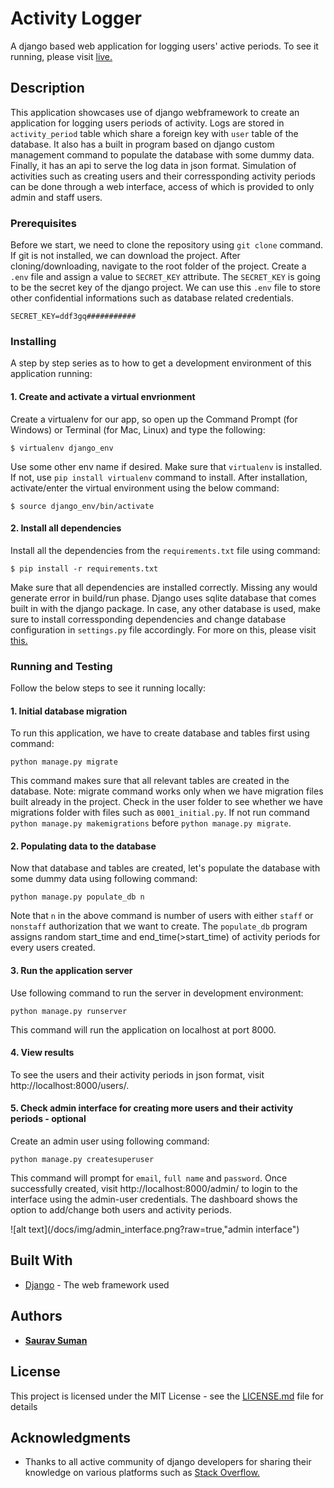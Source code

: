 # Activity Logger

A django based web application for logging users' active periods. To see it running, please visit [live.](https://assgn4fth.herokuapp.com/user/) 


## Description

This application showcases use of django webframework to create an application for logging users periods of activity. Logs are stored in `activity_period` table which share a foreign key with `user` table of the database. It also has a built in program based on django custom management command to populate the database with some dummy data. Finally, it has an api to serve the log data in json format. Simulation of activities such as creating users and their corressponding activity periods can be done through a web interface, access of which is provided to only admin and staff users.

### Prerequisites

Before we start, we need to clone the repository using `git clone` command. If git is not installed, we can download the project. After cloning/downloading, navigate to the root folder of the project. Create a `.env` file and assign a value to `SECRET_KEY` attribute. The `SECRET_KEY` is going to be the secret key of the django project. We can use this `.env` file to store other confidential informations such as database related credentials.

```
SECRET_KEY=ddf3gq###########
```

### Installing

A step by step series as to how to get a development environment of this application running:

#### 1. Create and activate a virtual envrionment

Create a virtualenv for our app, so open up the Command Prompt (for Windows) or Terminal (for Mac, Linux) and type the following:

```
$ virtualenv django_env
```

Use some other env name if desired. Make sure that `virtualenv` is installed. If not, use `pip install virtualenv` command to install. After installation, activate/enter the virtual environment using the below command:

```
$ source django_env/bin/activate
```

#### 2. Install all dependencies

Install all the dependencies from the `requirements.txt` file using command:
```
$ pip install -r requirements.txt
```
Make sure that all dependencies are installed correctly. Missing any would generate error in build/run phase. Django uses sqlite database that comes built in with the django package. In case, any other database is used, make sure to install corressponding dependencies and change database configuration in `settings.py` file accordingly. For more on this, please visit [this.](https://docs.djangoproject.com/en/3.0/ref/databases/)


### Running and Testing
Follow the below steps to see it running locally:

#### 1. Initial database migration

To run this application, we have to create database and tables first using command:
```
python manage.py migrate
```
This command makes sure that all relevant tables are created in the database. Note: migrate command works only when we have migration files built already in the project. Check in the user folder to see whether we have migrations folder with files such as `0001_initial.py`. If not run command `python manage.py makemigrations` before `python manage.py migrate`.

#### 2. Populating data to the database

Now that database and tables are created, let's populate the database with some dummy data using following command:

```
python manage.py populate_db n
```
Note that `n` in the above command is number of users with either `staff` or `nonstaff` authorization that we want to create. The `populate_db` program assigns random start_time and end_time(>start_time) of activity periods for every users created.    

#### 3. Run the application server

Use following command to run the server in development environment:
```
python manage.py runserver
```
This command will run the application on localhost at port 8000.

#### 4. View results

To see the users and their activity periods in json format, visit http://localhost:8000/users/.

#### 5. Check admin interface for creating more users and their activity periods - optional

Create an admin user using following command:
```
python manage.py createsuperuser
```
This command will prompt for `email`, `full name` and `password`. Once successfully created, visit http://localhost:8000/admin/ to login to the interface using the admin-user credentials. The dashboard shows the option to add/change both users and activity periods.

![alt text](/docs/img/admin_interface.png?raw=true,"admin interface")

## Built With

* [Django](https://docs.djangoproject.com/en/3.0/) - The web framework used

## Authors

* **[Saurav Suman](https://www.linkedin.com/in/saurav-suman-980120/)**

## License

This project is licensed under the MIT License - see the [LICENSE.md](LICENSE.md) file for details

## Acknowledgments

* Thanks to all active community of django developers for sharing their knowledge on various platforms such as [Stack Overflow.](https://stackoverflow.com/questions/tagged/django)

